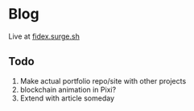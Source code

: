 # Blog
Live at [fidex.surge.sh](https://fidex.surge.sh)

## Todo
1. Make actual portfolio repo/site with other projects
1. blockchain animation in Pixi?
1. Extend with article someday

